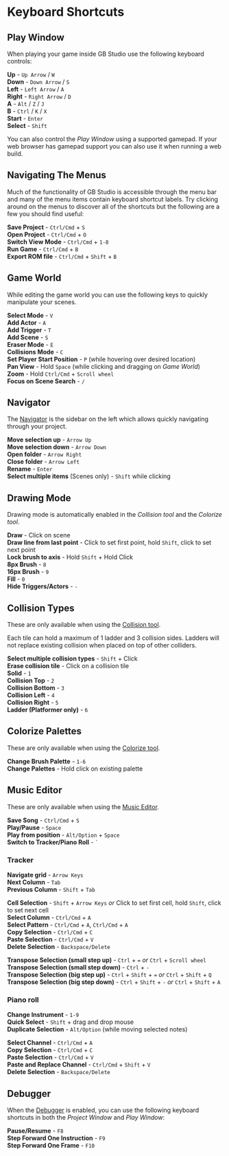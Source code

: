 # Keyboard Shortcuts


## Play Window

When playing your game inside GB Studio use the following keyboard controls:

<object data="/img/manual/keyboard-controls.svg" class="margin-bottom" />

**Up** - `Up Arrow` / `W`  
**Down** - `Down Arrow` / `S`  
**Left** - `Left Arrow` / `A`  
**Right** - `Right Arrow` / `D`  
**A** - `Alt` / `Z` / `J`  
**B** - `Ctrl` / `K` / `X`  
**Start** - `Enter`  
**Select** - `Shift`

You can also control the _Play Window_ using a supported gamepad. If your web browser has gamepad support you can also use it when running a web build.

## Navigating The Menus

Much of the functionality of GB Studio is accessible through the menu bar and many of the menu items contain keyboard shortcut labels. Try clicking around on the menus to discover all of the shortcuts but the following are a few you should find useful:

**Save Project** - `Ctrl/Cmd` + `S`  
**Open Project** - `Ctrl/Cmd` + `O`  
**Switch View Mode** - `Ctrl/Cmd` + `1-8`  
**Run Game** - `Ctrl/Cmd` + `B`  
**Export ROM file** - `Ctrl/Cmd` + `Shift` + `B`

## Game World

While editing the game world you can use the following keys to quickly manipulate your scenes.

**Select Mode** - `V`  
**Add Actor** - `A`  
**Add Trigger** - `T`  
**Add Scene** - `S`  
**Eraser Mode** - `E`  
**Collisions Mode** - `C`  
**Set Player Start Position** - `P` (while hovering over desired location)  
**Pan View** - Hold `Space` (while clicking and dragging on _Game World_)  
**Zoom** - Hold `Ctrl/Cmd` + `Scroll wheel`  
**Focus on Scene Search** - `/`  

## Navigator

The [Navigator](/docs/project-editor/navigator) is the sidebar on the left which allows quickly navigating through your project.

**Move selection up** - `Arrow Up`  
**Move selection down** - `Arrow Down`  
**Open folder** - `Arrow Right`  
**Close folder** - `Arrow Left`  
**Rename** - `Enter`  
**Select multiple items** (Scenes only) - `Shift` while clicking

## Drawing Mode

Drawing mode is automatically enabled in the _Collision tool_ and the _Colorize tool_.

**Draw** - Click on scene  
**Draw line from last point** - Click to set first point, hold `Shift`, click to set next point  
**Lock brush to axis** - Hold `Shift` + Hold Click  
**8px Brush** - `8`  
**16px Brush** - `9`  
**Fill** - `0`  
**Hide Triggers/Actors** - `-`

## Collision Types

These are only available when using the [Collision tool](/docs/project-editor/scenes#adding-collision-to-a-scene).

Each tile can hold a maximum of 1 ladder and 3 collision sides. Ladders will not replace existing collision when placed on top of other colliders.

**Select multiple collision types** - `Shift` + Click  
**Erase collision tile** - Click on a collision tile  
**Solid** - `1`  
**Collision Top** - `2`  
**Collision Bottom** - `3`  
**Collision Left** - `4`  
**Collision Right** - `5`  
**Ladder (Platformer only)** - `6`

## Colorize Palettes

These are only available when using the [Colorize tool](/docs/project-editor/scenes#colorizing-a-scene).

**Change Brush Palette** - `1-6`  
**Change Palettes** - Hold click on existing palette

## Music Editor

These are only available when using the [Music Editor](/docs/assets/music/music-huge).

**Save Song** - `Ctrl/Cmd` + `S`  
**Play/Pause** - `Space`  
**Play from position** - `Alt/Option` + `Space`  
**Switch to Tracker/Piano Roll** - `` ` ``  

### Tracker

**Navigate grid** - `Arrow Keys`  
**Next Column** - `Tab`  
**Previous Column** - `Shift` + `Tab`  

**Cell Selection** - `Shift` + `Arrow Keys` *or* Click to set first cell, hold `Shift`, click to set next cell  
**Select Column** - `Ctrl/Cmd` + `A`  
**Select Pattern** - `Ctrl/Cmd` + `A`, `Ctrl/Cmd` + `A`   
**Copy Selection** - `Ctrl/Cmd` + `C`  
**Paste Selection** - `Ctrl/Cmd` + `V`  
**Delete Selection** - `Backspace/Delete`

**Transpose Selection (small step up)** - `Ctrl` + `=` *or* `Ctrl` + `Scroll wheel`   
**Transpose Selection (small step down)** - `Ctrl` + `-`   
**Transpose Selection (big step up)** - `Ctrl` + `Shift` + `=` *or* `Ctrl` + `Shift` + `Q`  
**Transpose Selection (big step down)** - `Ctrl` + `Shift` + `-` *or* `Ctrl` + `Shift` + `A`  

### Piano roll

**Change Instrument** - `1-9`  
**Quick Select** - `Shift` + drag and drop mouse  
**Duplicate Selection** - `Alt/Option` (while moving selected notes)

**Select Channel** - `Ctrl/Cmd` + `A`  
**Copy Selection** - `Ctrl/Cmd` + `C`  
**Paste Selection** - `Ctrl/Cmd` + `V`  
**Paste and Replace Channel** - `Ctrl/Cmd` + `Shift` + `V`  
**Delete Selection** - `Backspace/Delete`

## Debugger

When the [Debugger](/docs/debugger) is enabled, you can use the following keyboard shortcuts in both the _Project Window_ and _Play Window_:

**Pause/Resume** - `F8`  
**Step Forward One Instruction** - `F9`  
**Step Forward One Frame** - `F10`  
